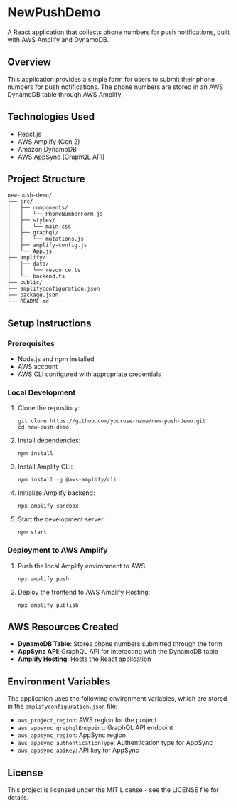 # NewPushDemo

A React application that collects phone numbers for push notifications, built with AWS Amplify and DynamoDB.

## Overview

This application provides a simple form for users to submit their phone numbers for push notifications. The phone numbers are stored in an AWS DynamoDB table through AWS Amplify.

## Technologies Used

- React.js
- AWS Amplify (Gen 2)
- Amazon DynamoDB
- AWS AppSync (GraphQL API)

## Project Structure

```
new-push-demo/
├── src/
│   ├── components/
│   │   └── PhoneNumberForm.js
│   ├── styles/
│   │   └── main.css
│   ├── graphql/
│   │   └── mutations.js
│   ├── amplify-config.js
│   └── App.js
├── amplify/
│   ├── data/
│   │   └── resource.ts
│   └── backend.ts
├── public/
├── amplifyconfiguration.json
├── package.json
└── README.md
```

## Setup Instructions

### Prerequisites

- Node.js and npm installed
- AWS account
- AWS CLI configured with appropriate credentials

### Local Development

1. Clone the repository:
   ```
   git clone https://github.com/yourusername/new-push-demo.git
   cd new-push-demo
   ```

2. Install dependencies:
   ```
   npm install
   ```

3. Install Amplify CLI:
   ```
   npm install -g @aws-amplify/cli
   ```

4. Initialize Amplify backend:
   ```
   npx amplify sandbox
   ```

5. Start the development server:
   ```
   npm start
   ```

### Deployment to AWS Amplify

1. Push the local Amplify environment to AWS:
   ```
   npx amplify push
   ```

2. Deploy the frontend to AWS Amplify Hosting:
   ```
   npx amplify publish
   ```

## AWS Resources Created

- **DynamoDB Table**: Stores phone numbers submitted through the form
- **AppSync API**: GraphQL API for interacting with the DynamoDB table
- **Amplify Hosting**: Hosts the React application

## Environment Variables

The application uses the following environment variables, which are stored in the `amplifyconfiguration.json` file:

- `aws_project_region`: AWS region for the project
- `aws_appsync_graphqlEndpoint`: GraphQL API endpoint
- `aws_appsync_region`: AppSync region
- `aws_appsync_authenticationType`: Authentication type for AppSync
- `aws_appsync_apiKey`: API key for AppSync

## License

This project is licensed under the MIT License - see the LICENSE file for details.
